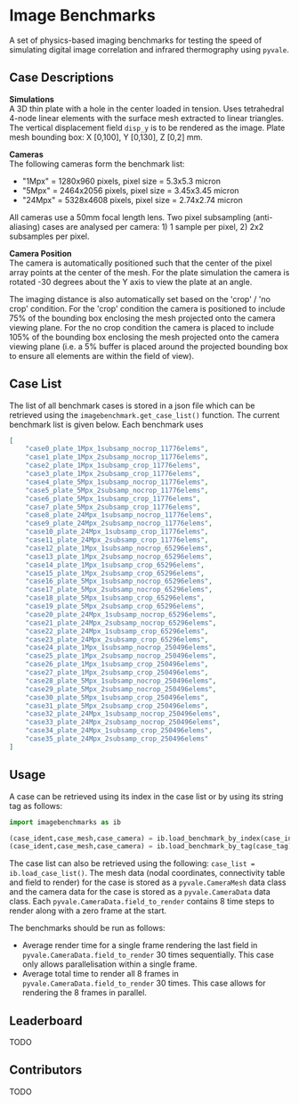 # Image Benchmarks
A set of physics-based imaging benchmarks for testing the speed of simulating digital image correlation and infrared thermography using `pyvale`.

## Case Descriptions

**Simulations**<br>
A 3D thin plate with a hole in the center loaded in tension. Uses tetrahedral 4-node linear elements with the surface mesh extracted to linear triangles. The vertical displacement field `disp_y` is to be rendered as the image. Plate mesh bounding box: X [0,100], Y [0,130], Z [0,2] mm.

**Cameras**<br>
The following cameras form the benchmark list:
- "1Mpx" = 1280x960 pixels, pixel size = 5.3x5.3 micron
- "5Mpx" = 2464x2056 pixels, pixel size = 3.45x3.45 micron
- "24Mpx" = 5328x4608 pixels, pixel size = 2.74x2.74 micron

All cameras use a 50mm focal length lens. Two pixel subsampling (anti-aliasing) cases are analysed per camera: 1) 1 sample per pixel, 2) 2x2 subsamples per pixel.

**Camera Position**<br>
The camera is automatically positioned such that the center of the pixel array points at the center of the mesh. For the plate simulation the camera is rotated -30 degrees about the Y axis to view the plate at an angle.

The imaging distance is also automatically set based on the 'crop' / 'no crop' condition. For the 'crop' condition the camera is positioned to include 75% of the bounding box enclosing the mesh projected onto the camera viewing plane. For the no crop condition the camera is placed to include 105% of the bounding box enclosing the mesh projected onto the camera viewing plane (i.e. a 5% buffer is placed around the projected bounding box to ensure all elements are within the field of view).

## Case List
The list of all benchmark cases is stored in a json file which can be retrieved using the `imagebenchmark.get_case_list()` function. The current benchmark list is given below. Each benchmark uses
```json
[
    "case0_plate_1Mpx_1subsamp_nocrop_11776elems",
    "case1_plate_1Mpx_2subsamp_nocrop_11776elems",
    "case2_plate_1Mpx_1subsamp_crop_11776elems",
    "case3_plate_1Mpx_2subsamp_crop_11776elems",
    "case4_plate_5Mpx_1subsamp_nocrop_11776elems",
    "case5_plate_5Mpx_2subsamp_nocrop_11776elems",
    "case6_plate_5Mpx_1subsamp_crop_11776elems",
    "case7_plate_5Mpx_2subsamp_crop_11776elems",
    "case8_plate_24Mpx_1subsamp_nocrop_11776elems",
    "case9_plate_24Mpx_2subsamp_nocrop_11776elems",
    "case10_plate_24Mpx_1subsamp_crop_11776elems",
    "case11_plate_24Mpx_2subsamp_crop_11776elems",
    "case12_plate_1Mpx_1subsamp_nocrop_65296elems",
    "case13_plate_1Mpx_2subsamp_nocrop_65296elems",
    "case14_plate_1Mpx_1subsamp_crop_65296elems",
    "case15_plate_1Mpx_2subsamp_crop_65296elems",
    "case16_plate_5Mpx_1subsamp_nocrop_65296elems",
    "case17_plate_5Mpx_2subsamp_nocrop_65296elems",
    "case18_plate_5Mpx_1subsamp_crop_65296elems",
    "case19_plate_5Mpx_2subsamp_crop_65296elems",
    "case20_plate_24Mpx_1subsamp_nocrop_65296elems",
    "case21_plate_24Mpx_2subsamp_nocrop_65296elems",
    "case22_plate_24Mpx_1subsamp_crop_65296elems",
    "case23_plate_24Mpx_2subsamp_crop_65296elems",
    "case24_plate_1Mpx_1subsamp_nocrop_250496elems",
    "case25_plate_1Mpx_2subsamp_nocrop_250496elems",
    "case26_plate_1Mpx_1subsamp_crop_250496elems",
    "case27_plate_1Mpx_2subsamp_crop_250496elems",
    "case28_plate_5Mpx_1subsamp_nocrop_250496elems",
    "case29_plate_5Mpx_2subsamp_nocrop_250496elems",
    "case30_plate_5Mpx_1subsamp_crop_250496elems",
    "case31_plate_5Mpx_2subsamp_crop_250496elems",
    "case32_plate_24Mpx_1subsamp_nocrop_250496elems",
    "case33_plate_24Mpx_2subsamp_nocrop_250496elems",
    "case34_plate_24Mpx_1subsamp_crop_250496elems",
    "case35_plate_24Mpx_2subsamp_crop_250496elems"
]
```

## Usage
A case can be retrieved using its index in the case list or by using its string tag as follows:

```python
import imagebenchmarks as ib

(case_ident,case_mesh,case_camera) = ib.load_benchmark_by_index(case_index)
(case_ident,case_mesh,case_camera) = ib.load_benchmark_by_tag(case_tag)
```

The case list can also be retrieved using the following: `case_list = ib.load_case_list()`. The mesh data (nodal coordinates, connectivity table and field to render) for the case is stored as a `pyvale.CameraMesh` data class and the camera data for the case is stored as a `pyvale.CameraData` data class. Each `pyvale.CameraData.field_to_render` contains 8 time steps to render along with a zero frame at the start.

The benchmarks should be run as follows:
- Average render time for a single frame rendering the last field in `pyvale.CameraData.field_to_render` 30 times sequentially. This case only allows parallelisation within a single frame.
- Average total time to render all 8 frames in `pyvale.CameraData.field_to_render` 30 times. This case allows for rendering the 8 frames in parallel.

## Leaderboard
TODO

## Contributors
TODO